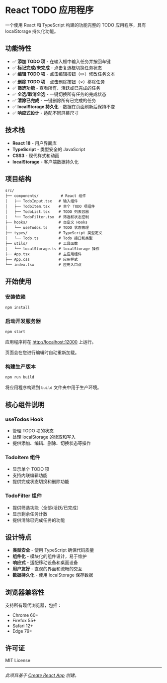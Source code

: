 # React TODO 应用程序

一个使用 React 和 TypeScript 构建的功能完整的 TODO 应用程序，具有 localStorage 持久化功能。

## 功能特性

- ✅ **添加 TODO 项** - 在输入框中输入任务并按回车键
- ✅ **标记完成/未完成** - 点击复选框切换任务状态
- ✅ **编辑 TODO 项** - 点击编辑按钮（✏️）修改任务文本
- ✅ **删除 TODO 项** - 点击删除按钮（×）移除任务
- ✅ **筛选功能** - 查看所有、活跃或已完成的任务
- ✅ **全选/取消全选** - 一键切换所有任务的完成状态
- ✅ **清除已完成** - 一键删除所有已完成的任务
- ✅ **localStorage 持久化** - 数据在页面刷新后保持不变
- ✅ **响应式设计** - 适配不同屏幕尺寸

## 技术栈

- **React 18** - 用户界面库
- **TypeScript** - 类型安全的 JavaScript
- **CSS3** - 现代样式和动画
- **localStorage** - 客户端数据持久化

## 项目结构

```
src/
├── components/          # React 组件
│   ├── TodoInput.tsx   # 输入组件
│   ├── TodoItem.tsx    # 单个 TODO 项组件
│   ├── TodoList.tsx    # TODO 列表容器
│   └── TodoFilter.tsx  # 筛选和状态控制
├── hooks/              # 自定义 Hooks
│   └── useTodos.ts     # TODO 状态管理
├── types/              # TypeScript 类型定义
│   └── Todo.ts         # Todo 接口和类型
├── utils/              # 工具函数
│   └── localStorage.ts # localStorage 操作
├── App.tsx             # 主应用组件
├── App.css             # 应用样式
└── index.tsx           # 应用入口点
```

## 开始使用

### 安装依赖

```bash
npm install
```

### 启动开发服务器

```bash
npm start
```

应用程序将在 [http://localhost:12000](http://localhost:12000) 上运行。

页面会在您进行编辑时自动重新加载。

### 构建生产版本

```bash
npm run build
```

将应用程序构建到 `build` 文件夹中用于生产环境。

## 核心组件说明

### useTodos Hook
- 管理 TODO 项的状态
- 处理 localStorage 的读取和写入
- 提供添加、编辑、删除、切换状态等操作

### TodoItem 组件
- 显示单个 TODO 项
- 支持内联编辑功能
- 提供完成状态切换和删除功能

### TodoFilter 组件
- 提供筛选功能（全部/活跃/已完成）
- 显示剩余任务计数
- 提供清除已完成任务的功能

## 设计特点

- **类型安全** - 使用 TypeScript 确保代码质量
- **组件化** - 模块化的组件设计，易于维护
- **响应式** - 适配移动设备和桌面设备
- **用户友好** - 直观的界面和流畅的交互
- **数据持久化** - 使用 localStorage 保存数据

## 浏览器兼容性

支持所有现代浏览器，包括：
- Chrome 60+
- Firefox 55+
- Safari 12+
- Edge 79+

## 许可证

MIT License

---

*此项目基于 [Create React App](https://github.com/facebook/create-react-app) 创建。*